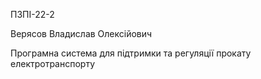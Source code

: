ПЗПІ-22-2

Верясов Владислав Олексійович

Програмна система для підтримки та регуляції прокату електротранспорту
